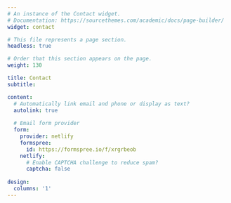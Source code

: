 ```yaml
---
# An instance of the Contact widget.
# Documentation: https://sourcethemes.com/academic/docs/page-builder/
widget: contact

# This file represents a page section.
headless: true

# Order that this section appears on the page.
weight: 130

title: Contact
subtitle:

content:
  # Automatically link email and phone or display as text?
  autolink: true
  
  # Email form provider
  form:
    provider: netlify
    formspree:
      id: https://formspree.io/f/xrgrbeob
    netlify:
      # Enable CAPTCHA challenge to reduce spam?
      captcha: false
  
design:
  columns: '1'
---
```

